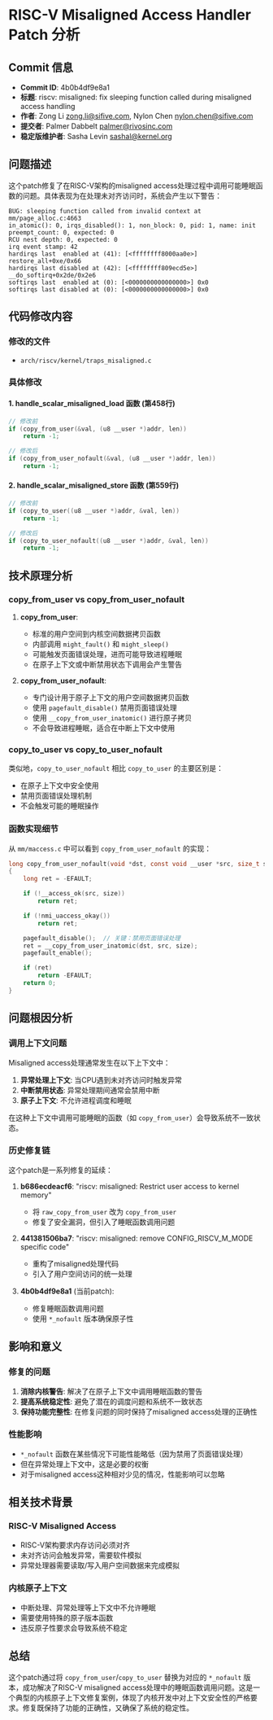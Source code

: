 # RISC-V Misaligned Access Handler Patch 分析

## Commit 信息
- **Commit ID**: 4b0b4df9e8a1
- **标题**: riscv: misaligned: fix sleeping function called during misaligned access handling
- **作者**: Zong Li <zong.li@sifive.com>, Nylon Chen <nylon.chen@sifive.com>
- **提交者**: Palmer Dabbelt <palmer@rivosinc.com>
- **稳定版维护者**: Sasha Levin <sashal@kernel.org>

## 问题描述

这个patch修复了在RISC-V架构的misaligned access处理过程中调用可能睡眠函数的问题。具体表现为在处理未对齐访问时，系统会产生以下警告：

```
BUG: sleeping function called from invalid context at mm/page_alloc.c:4663
in_atomic(): 0, irqs_disabled(): 1, non_block: 0, pid: 1, name: init
preempt_count: 0, expected: 0
RCU nest depth: 0, expected: 0
irq event stamp: 42
hardirqs last  enabled at (41): [<ffffffff8000aa0e>] restore_all+0xe/0x66
hardirqs last disabled at (42): [<ffffffff809ecd5e>] __do_softirq+0x2de/0x2e6
softirqs last  enabled at (0): [<0000000000000000>] 0x0
softirqs last disabled at (0): [<0000000000000000>] 0x0
```

## 代码修改内容

### 修改的文件
- `arch/riscv/kernel/traps_misaligned.c`

### 具体修改

#### 1. handle_scalar_misaligned_load 函数 (第458行)
```c
// 修改前
if (copy_from_user(&val, (u8 __user *)addr, len))
    return -1;

// 修改后  
if (copy_from_user_nofault(&val, (u8 __user *)addr, len))
    return -1;
```

#### 2. handle_scalar_misaligned_store 函数 (第559行)
```c
// 修改前
if (copy_to_user((u8 __user *)addr, &val, len))
    return -1;

// 修改后
if (copy_to_user_nofault((u8 __user *)addr, &val, len))
    return -1;
```

## 技术原理分析

### copy_from_user vs copy_from_user_nofault

1. **copy_from_user**:
   - 标准的用户空间到内核空间数据拷贝函数
   - 内部调用 `might_fault()` 和 `might_sleep()`
   - 可能触发页面错误处理，进而可能导致进程睡眠
   - 在原子上下文或中断禁用状态下调用会产生警告

2. **copy_from_user_nofault**:
   - 专门设计用于原子上下文的用户空间数据拷贝函数
   - 使用 `pagefault_disable()` 禁用页面错误处理
   - 使用 `__copy_from_user_inatomic()` 进行原子拷贝
   - 不会导致进程睡眠，适合在中断上下文中使用

### copy_to_user vs copy_to_user_nofault

类似地，`copy_to_user_nofault` 相比 `copy_to_user` 的主要区别是：
- 在原子上下文中安全使用
- 禁用页面错误处理机制
- 不会触发可能的睡眠操作

### 函数实现细节

从 `mm/maccess.c` 中可以看到 `copy_from_user_nofault` 的实现：

```c
long copy_from_user_nofault(void *dst, const void __user *src, size_t size)
{
    long ret = -EFAULT;

    if (!__access_ok(src, size))
        return ret;

    if (!nmi_uaccess_okay())
        return ret;

    pagefault_disable();  // 关键：禁用页面错误处理
    ret = __copy_from_user_inatomic(dst, src, size);
    pagefault_enable();

    if (ret)
        return -EFAULT;
    return 0;
}
```

## 问题根因分析

### 调用上下文问题

Misaligned access处理通常发生在以下上下文中：
1. **异常处理上下文**: 当CPU遇到未对齐访问时触发异常
2. **中断禁用状态**: 异常处理期间通常会禁用中断
3. **原子上下文**: 不允许进程调度和睡眠

在这种上下文中调用可能睡眠的函数（如 `copy_from_user`）会导致系统不一致状态。

### 历史修复链

这个patch是一系列修复的延续：

1. **b686ecdeacf6**: "riscv: misaligned: Restrict user access to kernel memory"
   - 将 `raw_copy_from_user` 改为 `copy_from_user`
   - 修复了安全漏洞，但引入了睡眠函数调用问题

2. **441381506ba7**: "riscv: misaligned: remove CONFIG_RISCV_M_MODE specific code"
   - 重构了misaligned处理代码
   - 引入了用户空间访问的统一处理

3. **4b0b4df9e8a1** (当前patch):
   - 修复睡眠函数调用问题
   - 使用 `*_nofault` 版本确保原子性

## 影响和意义

### 修复的问题
1. **消除内核警告**: 解决了在原子上下文中调用睡眠函数的警告
2. **提高系统稳定性**: 避免了潜在的调度问题和系统不一致状态
3. **保持功能完整性**: 在修复问题的同时保持了misaligned access处理的正确性

### 性能影响
- `*_nofault` 函数在某些情况下可能性能略低（因为禁用了页面错误处理）
- 但在异常处理上下文中，这是必要的权衡
- 对于misaligned access这种相对少见的情况，性能影响可以忽略

## 相关技术背景

### RISC-V Misaligned Access
- RISC-V架构要求内存访问必须对齐
- 未对齐访问会触发异常，需要软件模拟
- 异常处理器需要读取/写入用户空间数据来完成模拟

### 内核原子上下文
- 中断处理、异常处理等上下文中不允许睡眠
- 需要使用特殊的原子版本函数
- 违反原子性要求会导致系统不稳定

## 总结

这个patch通过将 `copy_from_user`/`copy_to_user` 替换为对应的 `*_nofault` 版本，成功解决了RISC-V misaligned access处理中的睡眠函数调用问题。这是一个典型的内核原子上下文修复案例，体现了内核开发中对上下文安全性的严格要求。修复既保持了功能的正确性，又确保了系统的稳定性。